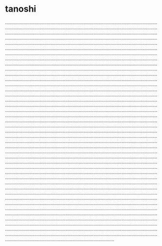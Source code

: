# tanoshi

.................................................................................................................................................................................................................................................................................................................................................................................................................................................................................................................................................................................................................................................................................................................................................................................................................................................................................................................................................................................................................................................................................................................................................................................................................................................................................................................................................................................................................................................................................................................................................................................................................................................................................................................................................................................................................................................................................................................................................................................................................................................................................................................................................................................................................................................................................................................................................................................................................................................................................................................................................................................................................................................................................................................................................................................................................................................................................................................................................................................................................................................................................................................................................................................................................................................................................................................................................................................................................................................................................................................................................................................................................................................................................................................................................................................................................................................................................................................................................................................................................................................................................................................................................................................................................................................................................................................................................................................................................................................................................................................................................................................................................................................................................................................................................................................................................................................................................................................................................................................................................................................................................................................................................................................................................................................................................................................................................................................................................................................................................................................